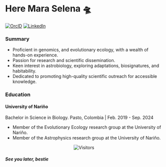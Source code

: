 # Here Mara Selena 🛸 #

[![OrcID](https://img.shields.io/badge/OrcID-FFFFFF?style=flat&logo=Orcid&logoColor=FDB0C0)](https://orcid.org/0009-0004-9221-4010)
[![LinkedIn](https://img.shields.io/badge/LinkedIN-FFFFFF?style=flat&logo=Linkedin&logoColor=FDB0C0)](https://www.linkedin.com/in/maraselenamesiasbastidas/)
<br>

### Summary #
- Proficient in genomics, and evolutionary ecology, with a wealth of hands-on experience.
- Passion for research and scientific dissemination.
- Keen interest in astrobiology, exploring adaptations, biosignatures, and habitability.
- Dedicated to promoting high-quality scientific outreach for accessible knowledge.

### Education
#### University of Nariño

Bachelor in Science in Biology. Pasto, Colombia
 | Feb. 2019 - Sep. 2024
- Member of the Evolutionary Ecology research group at the University of Nariño.
- Member of the Astrophysics research group at the University of Nariño.


<p align=center>
 <img align=center src="https://visitor-badge.laobi.icu/badge?page_id=Mara" alt="Visitors">
</p>

##### See you later, bestie 
